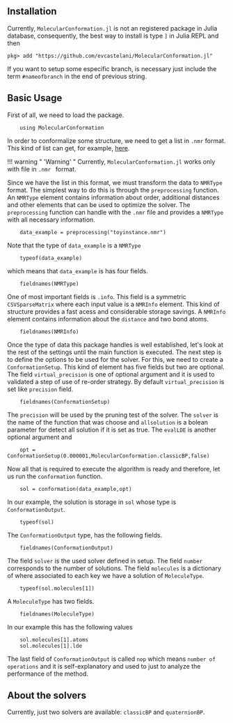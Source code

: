 ## Installation

Currently, `MolecularConformation.jl` is not an registered package in Julia database, consequently, the best way to install is type `]` in Julia REPL and then

```
pkg> add "https://github.com/evcastelani/MolecularConformation.jl"
```

If you want to setup some especific branch, is necessary just include the term `#nameofbranch` in the end of previous string. 

## Basic Usage


First of all, we need to load the package. 

```@repl tutorial
	using MolecularConformation
```

In order to conformalize some structure,  we need to get a list in `.nmr` format. This kind of list can get, for example, [here](https://github.com/mucherino/mdjeep/tree/master/instances/0.3/proteinSet1). 

!!! warning " 'Warning' "
    Currently, `MolecularConformation.jl` works only with file in `.nmr ` format. 


Since we have the list in this format, we must transform the data to `NMRType` format. The simplest way to do this is through the `preprocessing` function. An `NMRType` element contains information about order, additional distances and other elements that can be used to optimize the solver. The `preprocessing` function can handle with the `.nmr` file and provides a `NMRType` with all necessary information.

```@repl tutorial
	data_example = preprocessing("toyinstance.nmr")
```

Note that the type of `data_example` is a `NMRType`

```@repl tutorial
	typeof(data_example)
```

which means that `data_example` is has four fields.

```@repl tutorial
	fieldnames(NMRType)
```

One of most important fields is `.info`. This field is a symmetric `CSVSparseMatrix` where each input value is a `NMRInfo` element. This kind of structure provides a fast acess and considerable storage savings. A `NMRInfo` element contains information about the `distance` and two bond atoms.  

```@repl tutorial
	fieldnames(NMRInfo)
```
 
Once the type of data this package handles is well established, let's look at the rest of the settings until the main function is executed. The next step is to define the options to be used for the solver. For this, we need to create a `ConformationSetup`. This kind of element has five fields but two are optional. The field `virtual_precision` is one of optional argument and it is used to validated a step of use of re-order strategy. By default `virtual_precision` is set like `precision` field. 

```@repl tutorial
	fieldnames(ConformationSetup)
```
The `precision`  will be used by the pruning test of the solver. The `solver` is the name of the function that was choose and `allsolution` is a bolean parameter for detect all solution if it is set as true. The `evalLDE` is another optional argument and 

```@repl tutorial
	opt = ConformationSetup(0.000001,MolecularConformation.classicBP,false)
```
  
Now all that is required to execute the algorithm is ready and therefore, let us run the `conformation` function. 

```@repl tutorial
	sol = conformation(data_example,opt)
```

In our example, the solution is storage in `sol` whose type is `ConformationOutput`.

```@repl tutorial
	typeof(sol)
```

The `ConformationOutput` type, has the following fields.

```@repl tutorial
	fieldnames(ConformationOutput)
```

The field `solver` is the used solver defined in setup. The field `number` corresponds to the number of solutions. The field `molecules` is a dictionary of where associated to each key we have a solution of `MoleculeType`.

```@repl tutorial
	typeof(sol.molecules[1])
```

A `MoleculeType` has two fields.

```@repl tutorial
	fieldnames(MoleculeType)
```

In our example this has the following values

```@repl tutorial
	sol.molecules[1].atoms
	sol.molecules[1].lde
```

The last field of `ConformationOutput` is called `nop` which means `number of operations` and it is self-explanatory and used to just to analyze the performance of the method.

## About the solvers

Currently, just two solvers are available: `classicBP` and `quaternionBP`.
